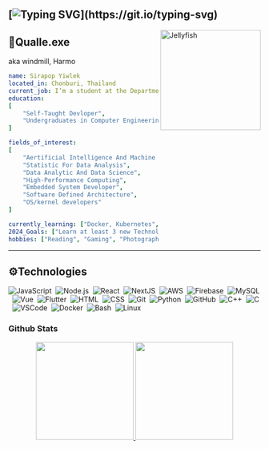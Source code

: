 
[![Typing SVG](https://readme-typing-svg.demolab.com?font=Lobster&weight=600&letterSpacing=1px&pause=1000&color=75B7EA&center=true&multiline=true&width=435&height=60&lines=%22A-quality+day+to+one+and+all!%22;I'm+Qualle.+Nice+to+meet+you+!!!)](https://git.io/typing-svg)
---

<img src="https://github.com/LazyHarmo/LazyHarmo/blob/main/gif/jellyb.gif" alt="Jellyfish" align="right" width="200" height="200">

## 🪼Qualle.exe

aka windmill, Harmo

```yaml
name: Sirapop Yiwlek
located_in: Chonburi, Thailand
current_job: I’m a student at the Department of Computer Engineering
education:
[
    "Self-Taught Devloper",
    "Undergraduates in Computer Engineering"
]

fields_of_interest:
[
    "Aertificial Intelligence And Machine Learning",
    "Statistic For Data Analysis",
    "Data Analytic And Data Science",
    "High-Performance Computing",
    "Embedded System Developer",
    "Software Defined Architecture",
    "OS/kernel developers"
]

currently_learning: ["Docker, Kubernetes", "Database Query", "Flutter"]
2024_Goals: ["Learn at least 3 new Technologies"]
hobbies: ["Reading", "Gaming", "Photography"]
```

---

## ⚙️Technologies

![JavaScript](https://img.shields.io/badge/-JavaScript-05122A?style=flat&logo=javascript)&nbsp;
![Node.js](https://img.shields.io/badge/-Node.js-05122A?style=flat&logo=node.js)&nbsp;
![React](https://img.shields.io/badge/-React-05122A?style=flat&logo=react)&nbsp;
![NextJS](https://img.shields.io/badge/-NextJS-05122A?style=flat&logo=next.js&logoColor=FFFFFF)&nbsp;
![AWS](https://img.shields.io/badge/-AWS-05122A?style=flat&logo=amazon-web-services&logoColor=%23FFFFFF)&nbsp;
![Firebase](https://img.shields.io/badge/-Firebase-05122A?style=flat&logo=firebase&logoColor=%23DD2C00)&nbsp;
![MySQL](https://img.shields.io/badge/-MySQL-05122A?style=flat&logo=mysql&logoColor=%234479A1)&nbsp;
![Vue](https://img.shields.io/badge/-VueJS-05122A?style=flat&logo=vue.js&logoColor=%234FC08D)&nbsp;
![Flutter](https://img.shields.io/badge/-Flutter-05122A?style=flat&logo=flutter&logoColor=%2302569B)&nbsp;
![HTML](https://img.shields.io/badge/-HTML-05122A?style=flat&logo=HTML5)&nbsp;
![CSS](https://img.shields.io/badge/-CSS-05122A?style=flat&logo=CSS3&logoColor=1572B6)&nbsp;
![Git](https://img.shields.io/badge/-Git-05122A?style=flat&logo=git)&nbsp;
![Python](https://img.shields.io/badge/-Python-05122A?style=flat&logo=python)&nbsp;
![GitHub](https://img.shields.io/badge/-GitHub-05122A?style=flat&logo=github)&nbsp;
![C++](https://img.shields.io/badge/-C++-05122A?style=flat&logo=C%2B%2B&logoColor=00599C)&nbsp;
![C](https://img.shields.io/badge/-C-05122A?style=flat&logo=c)&nbsp;
![VSCode](https://img.shields.io/badge/-VSCode-05122A?style=flat&logo=visual-studio-code&logoColor=007ACC)&nbsp;
![Docker](https://img.shields.io/badge/-Docker-05122A?style=flat&logo=docker)&nbsp;
![Bash](https://img.shields.io/badge/-Bash-05122A?style=flat&logo=gnubash)&nbsp;
![Linux](https://img.shields.io/badge/-Linux-05122A?style=flat&logo=linux)&nbsp;

### Github Stats

<div align="center" style="display: flex; justify-content: center;">
  <a href="https://github.com/LazyHarmo">
    <img height="195px" src="https://github-readme-stats.vercel.app/api?username=LazyHarmo&show_icons=true&theme=transparent&include_all_commits=true&count_private=true"/>
    <img height="195px" src="https://github-readme-stats.vercel.app/api/top-langs/?username=LazyHarmo&layout=compact&langs_count=7&theme=one_dark_pro"/>
  </a>
</div>
